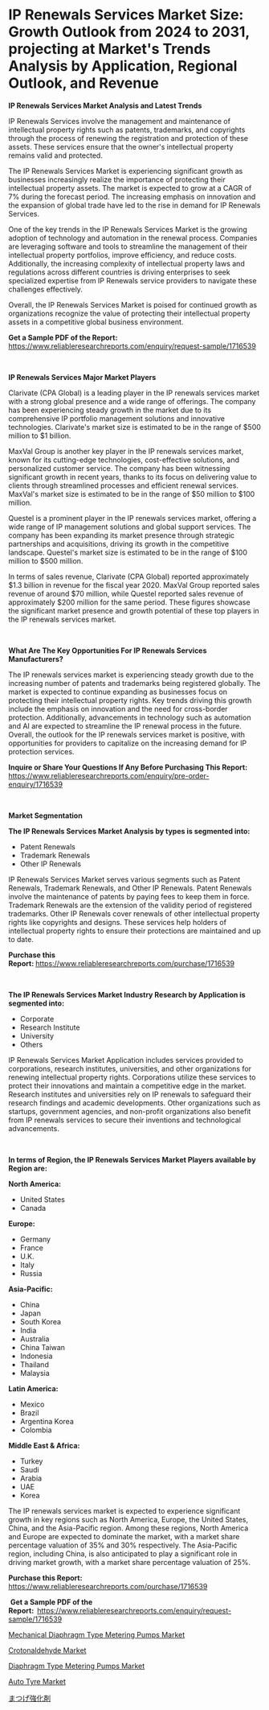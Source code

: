 <p><h1>IP Renewals Services Market Size: Growth Outlook from 2024 to 2031, projecting at Market's Trends Analysis by Application, Regional Outlook, and Revenue</h1></p><p><strong>IP Renewals Services Market Analysis and Latest Trends</strong></p>
<p><p>IP Renewals Services involve the management and maintenance of intellectual property rights such as patents, trademarks, and copyrights through the process of renewing the registration and protection of these assets. These services ensure that the owner's intellectual property remains valid and protected.</p><p>The IP Renewals Services Market is experiencing significant growth as businesses increasingly realize the importance of protecting their intellectual property assets. The market is expected to grow at a CAGR of 7% during the forecast period. The increasing emphasis on innovation and the expansion of global trade have led to the rise in demand for IP Renewals Services.</p><p>One of the key trends in the IP Renewals Services Market is the growing adoption of technology and automation in the renewal process. Companies are leveraging software and tools to streamline the management of their intellectual property portfolios, improve efficiency, and reduce costs. Additionally, the increasing complexity of intellectual property laws and regulations across different countries is driving enterprises to seek specialized expertise from IP Renewals service providers to navigate these challenges effectively.</p><p>Overall, the IP Renewals Services Market is poised for continued growth as organizations recognize the value of protecting their intellectual property assets in a competitive global business environment.</p></p>
<p><strong>Get a Sample PDF of the Report:&nbsp;</strong> <a href="https://www.reliableresearchreports.com/enquiry/request-sample/1716539">https://www.reliableresearchreports.com/enquiry/request-sample/1716539</a></p>
<p>&nbsp;</p>
<p><strong>IP Renewals Services Major Market Players</strong></p>
<p><p>Clarivate (CPA Global) is a leading player in the IP renewals services market with a strong global presence and a wide range of offerings. The company has been experiencing steady growth in the market due to its comprehensive IP portfolio management solutions and innovative technologies. Clarivate's market size is estimated to be in the range of $500 million to $1 billion.</p><p>MaxVal Group is another key player in the IP renewals services market, known for its cutting-edge technologies, cost-effective solutions, and personalized customer service. The company has been witnessing significant growth in recent years, thanks to its focus on delivering value to clients through streamlined processes and efficient renewal services. MaxVal's market size is estimated to be in the range of $50 million to $100 million.</p><p>Questel is a prominent player in the IP renewals services market, offering a wide range of IP management solutions and global support services. The company has been expanding its market presence through strategic partnerships and acquisitions, driving its growth in the competitive landscape. Questel's market size is estimated to be in the range of $100 million to $500 million.</p><p>In terms of sales revenue, Clarivate (CPA Global) reported approximately $1.3 billion in revenue for the fiscal year 2020. MaxVal Group reported sales revenue of around $70 million, while Questel reported sales revenue of approximately $200 million for the same period. These figures showcase the significant market presence and growth potential of these top players in the IP renewals services market.</p></p>
<p>&nbsp;</p>
<p><strong>What Are The Key Opportunities For IP Renewals Services Manufacturers?</strong></p>
<p><p>The IP renewals services market is experiencing steady growth due to the increasing number of patents and trademarks being registered globally. The market is expected to continue expanding as businesses focus on protecting their intellectual property rights. Key trends driving this growth include the emphasis on innovation and the need for cross-border protection. Additionally, advancements in technology such as automation and AI are expected to streamline the IP renewal process in the future. Overall, the outlook for the IP renewals services market is positive, with opportunities for providers to capitalize on the increasing demand for IP protection services.</p></p>
<p><strong>Inquire or Share Your Questions If Any Before Purchasing This Report:</strong> <a href="https://www.reliableresearchreports.com/enquiry/pre-order-enquiry/1716539">https://www.reliableresearchreports.com/enquiry/pre-order-enquiry/1716539</a></p>
<p>&nbsp;</p>
<p><strong>Market Segmentation</strong></p>
<p><strong>The IP Renewals Services Market Analysis by types is segmented into:</strong></p>
<p><ul><li>Patent Renewals</li><li>Trademark Renewals</li><li>Other IP Renewals</li></ul></p>
<p><p>IP Renewals Services Market serves various segments such as Patent Renewals, Trademark Renewals, and Other IP Renewals. Patent Renewals involve the maintenance of patents by paying fees to keep them in force. Trademark Renewals are the extension of the validity period of registered trademarks. Other IP Renewals cover renewals of other intellectual property rights like copyrights and designs. These services help holders of intellectual property rights to ensure their protections are maintained and up to date.</p></p>
<p><strong>Purchase this Report:&nbsp;</strong><a href="https://www.reliableresearchreports.com/purchase/1716539">https://www.reliableresearchreports.com/purchase/1716539</a></p>
<p>&nbsp;</p>
<p><strong>The IP Renewals Services Market Industry Research by Application is segmented into:</strong></p>
<p><ul><li>Corporate</li><li>Research Institute</li><li>University</li><li>Others</li></ul></p>
<p><p>IP Renewals Services Market Application includes services provided to corporations, research institutes, universities, and other organizations for renewing intellectual property rights. Corporations utilize these services to protect their innovations and maintain a competitive edge in the market. Research institutes and universities rely on IP renewals to safeguard their research findings and academic developments. Other organizations such as startups, government agencies, and non-profit organizations also benefit from IP renewals services to secure their inventions and technological advancements.</p></p>
<p>&nbsp;</p>
<p><strong>In terms of Region, the IP Renewals Services Market Players available by Region are:</strong></p>
<p>
    <p> <strong> North America: </strong>
        <ul>
            <li>United States</li>
            <li>Canada</li>
        </ul>
        </p> 
    <p> <strong> Europe: </strong>
        <ul>
            <li>Germany</li>
            <li>France</li>
            <li>U.K.</li>
            <li>Italy</li>
            <li>Russia</li>
        </ul>
        </p> 
    <p> <strong> Asia-Pacific: </strong>
        <ul>
            <li>China</li>
            <li>Japan</li>
            <li>South Korea</li>
            <li>India</li>
            <li>Australia</li>
            <li>China Taiwan</li>
            <li>Indonesia</li>
            <li>Thailand</li>
            <li>Malaysia</li>
        </ul>
        </p> 
    <p> <strong> Latin America: </strong>
        <ul>
            <li>Mexico</li>
            <li>Brazil</li>
            <li>Argentina Korea</li>
            <li>Colombia</li>
        </ul>
        </p> 
    <p> <strong> Middle East & Africa: </strong>
        <ul>
            <li>Turkey</li>
            <li>Saudi</li>
            <li>Arabia</li>
            <li>UAE</li>
            <li>Korea</li>
        </ul>
    </p>
    </p>
<p><p>The IP renewals services market is expected to experience significant growth in key regions such as North America, Europe, the United States, China, and the Asia-Pacific region. Among these regions, North America and Europe are expected to dominate the market, with a market share percentage valuation of 35% and 30% respectively. The Asia-Pacific region, including China, is also anticipated to play a significant role in driving market growth, with a market share percentage valuation of 25%.</p></p>
<p><strong>Purchase this Report: </strong><a href="https://www.reliableresearchreports.com/purchase/1716539">https://www.reliableresearchreports.com/purchase/1716539</a></p>
<p>&nbsp;<strong>Get a Sample PDF of the Report:&nbsp;&nbsp;</strong><a href="https://www.reliableresearchreports.com/enquiry/request-sample/1716539">https://www.reliableresearchreports.com/enquiry/request-sample/1716539</a></p>
<p><strong></strong></p>
<p><p><a href="https://poised-avenue-46d.notion.site/Mechanical-Diaphragm-Type-Metering-Pumps-Market-Analysis-and-Market-Size-Global-Industry-Overview--ac51953092014c0cbb43109e9f28f8ff">Mechanical Diaphragm Type Metering Pumps Market</a></p><p><a href="https://view.publitas.com/reportprime-1/crotonaldehyde-market-research-report-reveals-the-latest-trends-and-opportunities-of-this-market-for-period-from-2024-2031/">Crotonaldehyde Market</a></p><p><a href="https://unruly-ladybug-44b.notion.site/Diaphragm-Type-Metering-Pumps-Market-Share-Market-New-Trends-Analysis-Report-By-Type-By-Applicati-e70e6f1e498b45d0a736eaa23b405456">Diaphragm Type Metering Pumps Market</a></p><p><a href="https://view.publitas.com/reportprime-1/auto-tyre-market-size-reflecting-a-forecast-till-2031-market-by-type-by-application-and-by-geography/">Auto Tyre Market</a></p><p><a href="https://medium.com/@aliciahaley1989/%E3%81%BE%E3%81%A4%E6%AF%9B%E5%A2%97%E5%BC%B7%E5%89%A4%E5%B8%82%E5%A0%B4%E3%81%AE%E5%88%86%E6%9E%90-%E3%82%B0%E3%83%AD%E3%83%BC%E3%83%90%E3%83%AB%E7%94%A3%E6%A5%AD%E3%81%AE%E8%A6%8B%E9%80%9A%E3%81%97%E3%81%A8%E4%BA%88%E6%B8%AC-2024%E5%B9%B4%E3%81%8B%E3%82%892031%E5%B9%B4-f210eab7e46e">まつげ強化剤</a></p></p>